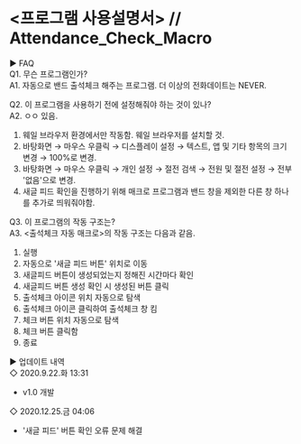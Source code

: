# <프로그램 사용설명서> // Attendance_Check_Macro

▶ FAQ<br>
Q1. 무슨 프로그램인가?<br>
A1. 자동으로 밴드 출석체크 해주는 프로그램. 더 이상의 전화데이트는 NEVER.<br>

Q2. 이 프로그램을 사용하기 전에 설정해줘야 하는 것이 있나?<br>
A2. ㅇㅇ 있음.
1. 웨일 브라우저 환경에서만 작동함. 웨일 브라우저를 설치할 것.
2. 바탕화면 → 마우스 우클릭 → 디스플레이 설정 → 텍스트, 앱 및 기타 항목의 크기 변경 → 100%로 변경.
3. 바탕화면 → 마우스 우클릭 → 개인 설정 → 절전 검색 → 전원 및 절전 설정 → 전부 '없음'으로 변경.
4. 새글 피드 확인을 진행하기 위해 매크로 프로그램과 밴드 창을 제외한 다른 창 하나를 추가로 띄워줘야함.

Q3. 이 프로그램의 작동 구조는?<br>
A3. <출석체크 자동 매크로>의 작동 구조는 다음과 같음.
1. 실행
2. 자동으로 '새글 피드 버튼' 위치로 이동
3. 새글피드 버튼이 생성되었는지 정해진 시간마다 확인
4. 새글피드 버튼 생성 확인 시 생성된 버튼 클릭
5. 출석체크 아이콘 위치 자동으로 탐색
6. 출석체크 아이콘 클릭하여 출석체크 창 킴
7. 체크 버튼 위치 자동으로 탐색
8. 체크 버튼 클릭함
9. 종료

▶ 업데이트 내역<br>
◇ 2020.9.22.화 13:31
- v1.0 개발

◇ 2020.12.25.금 04:06
- '새글 피드' 버튼 확인 오류 문제 해결
